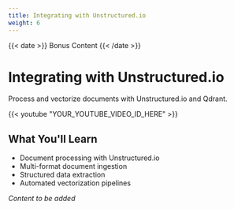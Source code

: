 ```yaml
---
title: Integrating with Unstructured.io
weight: 6
---
```


{{< date >}} Bonus Content {{< /date >}}

# Integrating with Unstructured.io

Process and vectorize documents with Unstructured.io and Qdrant.

{{< youtube "YOUR_YOUTUBE_VIDEO_ID_HERE" >}}

## What You'll Learn

- Document processing with Unstructured.io
- Multi-format document ingestion
- Structured data extraction
- Automated vectorization pipelines

*Content to be added* 